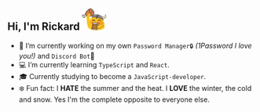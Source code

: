 ## Hi, I'm Rickard ![a](/7512-blobvikingfeast_50x50.png)

- 🔭 I’m currently working on my own `Password Manager🔒` *(1Password I love you!)* and `Discord Bot`🤖
- 💻 I’m currently learning `TypeScript` and `React`.
- 🎓 Currently studying to become a `JavaScript-developer`.
- ❄️ Fun fact: I **HATE** the summer and the heat. I **LOVE** the winter, the cold and snow. Yes I'm the complete opposite to everyone else.
